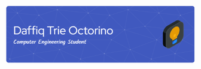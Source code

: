 ![41116120010 Github Profile Header Image](https://github.com/41116120010/41116120010/blob/main/github-header.png)
